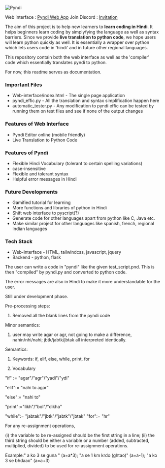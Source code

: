 
![Pyndi](https://i.postimg.cc/52w5dqk0/pyndi-logo.png)

Web interface : [Pyndi Web App](https://pyndi.netlify.app)
Join Discord : [Invitation](https://discord.gg/tSH8f2vufQ)

The aim of this project is to help new learners to **learn coding in Hindi**. It helps beginners learn coding by simplyfying the language as well as syntax barriers. Since we provide **live translation to python code**, we hope users will learn python quickly as well. It is essentially a wrapper over python which lets users code in 'hindi' and in future other regional languages.

This repository contain both the web interface as well as the 'compiler' code which essentially translates pyndi to python.

For now, this readme serves as documentation.

### Important Files
- Web-interface/index.html - The single page application
- pyndi_effic.py - All the translation and syntax simplification happen here
- automatic_tester.py - Any modification to pyndi effic can be tested by running them on test files and see if none of the output changes

### Features of Web Interface
- Pyndi Editor online (mobile friendly)
- Live Translation to Python Code

### Features of Pyndi
- Flexible Hindi Vocabulary (tolerant to certain spelling variations)
- case-insensitive
- Flexible and tolerant syntax
- Helpful error messages in Hindi

### Future Developments
- Gamified tutorial for learning
- More functions and libraries of python in Hindi
- Shift web interface to pyscript(?)
- Generate code for other languages apart from python like C, Java etc.
- Make similar project for other languages like spanish, french, regional Indian languages

### Tech Stack
- Web-interface - HTML, tailwindcss, javascript, jquery
- Backend - python, flask



The user can write a code in "pyndi" like the given test_script.pnd. This is then "compiled" by pyndi.py and converted to python code.

The error messages are also in Hindi to make it more understandable for the user.

Still under development phase.






Pre-processing steps:
1. Removed all the blank lines from the pyndi code

Minor semantics:
1. user may write agar or agr, not going to make a difference, nahin/nhi/nahi; jbtk/jabtk/jbtak all interpreted identically.

Semantics:

1. Keywords: if, elif, else, while, print, for

2. Vocabulary
 

"if" :=  "agar"/"agr"/"yadi"/"ydi"

"elif":= "nahi to agar"

"else":= "nahi to"

"print":="likh"/"bol"/"dikha"

"while":= "jabtak"/"jbtk"/"jabtk"/"jbtak"
"for":= "hr"

For any re-assignment operations, 

(i) the variable to be re-assigned should be the first string in a line;
(ii) the third string should be either a variable or a number (added, subtracted, multiplied, divided) to be used for re-assignment operations.


Example:" a ko 3 se guna " (a=a*3); "a  se 1 km krdo (ghtao)" (a=a-1); "a ko 3 se bhdaao" (a=a+3)
